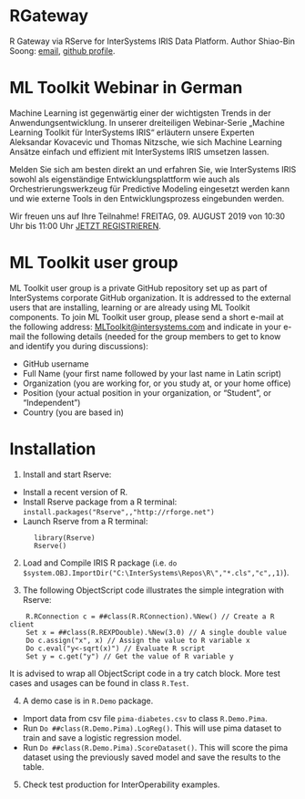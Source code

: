 # RGateway
R Gateway via RServe for InterSystems IRIS Data Platform. Author Shiao-Bin Soong: [email](mailto:Shiao-Bin.Soong@intersystems.com),  [github profile](https://github.com/ssoong88).

# ML Toolkit Webinar in German

Machine Learning ist gegenwärtig einer der wichtigsten Trends in der Anwendungsentwicklung. In unserer dreiteiligen Webinar-Serie „Machine Learning Toolkit für InterSystems IRIS“ erläutern unsere Experten Aleksandar Kovacevic und Thomas Nitzsche, wie sich Machine Learning Ansätze einfach und effizient mit InterSystems IRIS umsetzen lassen.

Melden Sie sich am besten direkt an und erfahren Sie, wie InterSystems IRIS sowohl als eigenständige Entwicklungsplattform wie auch als Orchestrierungswerkzeug für Predictive Modeling eingesetzt werden kann und wie externe Tools in den Entwicklungsprozess eingebunden werden.

Wir freuen uns auf Ihre Teilnahme!
FREITAG, 09. AUGUST 2019 von 10:30 Uhr bis 11:00 Uhr
[JETZT REGISTRIEREN](https://dach.intersystems.de/webinar4).

# ML Toolkit user group

ML Toolkit user group is a private GitHub repository set up as part of InterSystems corporate GitHub organization. It is addressed to the external users that are installing, learning or are already using ML Toolkit components. To join ML Toolkit user group, please send a short e-mail at the following address: [MLToolkit@intersystems.com](mailto:MLToolkit@intersystems.com?subject=MLToolkit%20user%20group&body=Hello.%0A%0APlease%20add%20me%20to%20ML%20Toolkit%20user%20group%3A%0A%0A-%20GitHub%20username%3A%20%0A%0A-%20Name%3A%20%0A%0A-%20Company%3A%20%0A%0A-%20Position%3A%0A-%20Country%3A%20%0A%0A) and indicate in your e-mail the following details (needed for the group members to get to know and identify you during discussions):

- GitHub username
- Full Name (your first name followed by your last name in Latin script)
- Organization (you are working for, or you study at, or your home office)
- Position (your actual position in your organization, or “Student”, or “Independent”)
- Country (you are based in)

# Installation 

1. Install and start Rserve:
  - Install a recent version of R.
  - Install Rserve package from a R terminal: `install.packages("Rserve",,"http://rforge.net")`
  - Launch Rserve from a R terminal:
  ```
		library(Rserve)
		Rserve()
  ```
		
2. Load and Compile IRIS R package (i.e. `do $system.OBJ.ImportDir("C:\InterSystems\Repos\R\","*.cls","c",,1)`).

3. The following ObjectScript code illustrates the simple integration with Rserve:

```
	R.RConnection c = ##class(R.RConnection).%New() // Create a R client
	Set x = ##class(R.REXPDouble).%New(3.0) // A single double value
	Do c.assign("x", x) // Assign the value to R variable x
	Do c.eval("y<-sqrt(x)") // Evaluate R script
	Set y = c.get("y") // Get the value of R variable y
```

It is advised to wrap all ObjectScript code in a try catch block. More test cases and usages can be found in class `R.Test`.
	
4. A demo case is in `R.Demo` package.
- Import data from csv file `pima-diabetes.csv` to class `R.Demo.Pima`.
- Run `Do ##class(R.Demo.Pima).LogReg()`. This will use pima dataset to train and save a logistic regression model.
- Run `Do ##class(R.Demo.Pima).ScoreDataset()`. This will score the pima dataset using the previously saved model and save the results to the table. 

5. Check test production for InterOperability examples.
